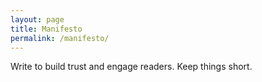 ```yaml
---
layout: page
title: Manifesto
permalink: /manifesto/
---
```


Write to build trust and engage readers. Keep things short.
